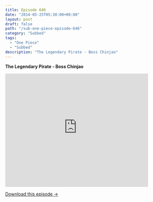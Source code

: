 ```yaml
---
title: Episode 646
date: "2014-05-25T05:30:00+00:00"
layout: post
draft: false
path: "/sub-one-piece-episode-646"
category: "Subbed"
tags:
  - "One Piece"
  - "Subbed"
description: "The Legendary Pirate - Boss Chinjao"
---
```


**The Legendary Pirate - Boss Chinjao**

<iframe width="640" height="360" src="https://www.rapidvideo.com/e/G6FRPG3V5D" frameborder="0" marginwidth=0 marginheight=0 scrolling=no allowfullscreen style="max-width:90%;"></iframe>

<a href="http://ouo.io/qs/eCodkFEQ?s=https://www.rapidvideo.com/d/G6FRPG3V5D" class="styled_a">Download this episode →</a>


